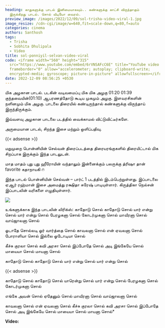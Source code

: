 ```yaml
---
heading: காதுகளுக்கு பாடல் இனிமையாகவும்.. கண்களுக்கு காட்சி விருந்தாகும்
  இருக்கிறது பாடல். சொல் வீடியோ வைரல்.
preview_image: /images/2022/12/09/sol-trisha-video-viral-1.jpg
image_resize: /cdn-cgi/image/w=640,fit=scale-down,q=80,f=auto
categories: cinema
authors: Santhosh
tags:
  - Trisha
  - Sobhita Dhulipala
  - Video
title: sol-ponniyil-selvan-video-viral
code: <iframe width="560" height="315"
  src="https://www.youtube.com/embed/6rVNSAFcC6E" title="YouTube video player"
  frameborder="0" allow="accelerometer; autoplay; clipboard-write;
  encrypted-media; gyroscope; picture-in-picture" allowfullscreen></iframe>
date: 2022-12-09 08:56:25 +0530
---
```

மிக அழகான பாடல். படகின் வடிவமைப்பு மிக மிக அழகு 01:20 01:39 குந்தவையின்(01:10) ஆபரணத்தோடு கூடிய முகமும் அழகு. இளவரசிகளின் நளினமும் மிக அழகு. பாடலை திரையில் கண்டிருந்தால் கண்களுக்கு விருந்தாய் இருந்திருக்கும்.

இவ்வளவு அழகான பாடலை படத்தில் வைக்காமல் விட்டுவிட்டீர்களே.

அருமையான பாடல், சிறந்த இசை மற்றும் ஒளிப்பதிவு.

{{< adsense >}}

மறுமுறை பொன்னியின் செல்வன் திரைப்படத்தை திரையரங்குகளில் திரையிட்டால் மிக சிறப்பாக இருக்கும் இந்த பாடலுடன்.

மாத மாதம் புது புது ஹீரோயின் வந்தாலும் இன்னைக்கும் பலருக்கு த்ரிஷா தான் favorite கதாநாயகி 🔥

இந்த பாடல் பொன்னியின் செல்வன் – பார்ட் 1 படத்தில் இடம்பெற்றுள்ளது. இப்பாடலை ஏஆர் ரஹ்மான் இசை அமைத்து ரக்ஷிதா சுரேஷ் பாடியுள்ளார். கிருத்திகா நெல்சன் இப்பாடலின் வரிகளை எழுதியுள்ளார்.

![](/images/2022/12/09/sol-trisha-video-viral.jpg)

உங்களுக்காக இந்த பாடலின் லிரிக்ஸ்:
காதோடு சொல் காதோடு சொல்
யார் என்று சொல் யார் என்று சொல்
பேரழகனா சொல் கோடர்முகனா சொல்
மாவீரனா சொல் வாய்ஜாலனா சொல்

ஓடாதே சொல்லடி ஓர் வார்த்தை சொல்
காவலனா சொல் என் ஏவலனா சொல்
போராளியா சொல் இல்லை ஓடோடியா சொல்

கீச்சு குரலா சொல் கவி அரசா சொல்
இப்போதே சொல் அடி இங்கேயே சொல்
மாயையா சொல் மாயனா சொல்

காதோடு சொல் காதோடு சொல்
யார் என்று சொல் யார் என்று சொல்

{{< adsense >}}

காதோடு சொல் காதோடு சொல்
யாரென்று சொல் யார் என்று சொல்
பேரழகனா சொல் கோடர்முகனா சொல்

எங்கே அவன் சொல் ஏதேனும் சொல்
மாவீரனா சொல் வாய்ஜாலனா சொல்

காவலனா சொல் என் ஏவலனா சொல்
கீச்சு குரலா சொல் கவி அரசா சொல்
இப்போதே சொல் அடி இங்கேயே சொல்
மாயையா சொல் மாயனா சொல்*

**V﻿ideo:**
